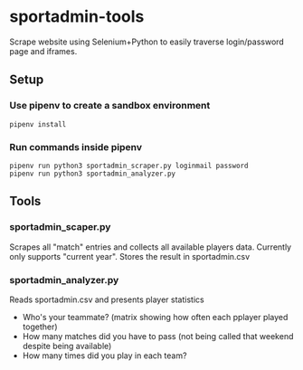 # sportadmin-tools
Scrape website using Selenium+Python to easily traverse login/password page and iframes.

## Setup
### Use pipenv to create a sandbox environment 
    pipenv install

### Run commands inside pipenv
    pipenv run python3 sportadmin_scraper.py loginmail password
    pipenv run python3 sportadmin_analyzer.py

## Tools
### sportadmin_scaper.py
Scrapes all "match" entries and collects all available players data. Currently only supports "current year". 
Stores the result in sportadmin.csv 

### sportadmin_analyzer.py
Reads sportadmin.csv and presents player statistics
* Who's your teammate? (matrix showing how often each pplayer played together)
* How many matches did you have to pass (not being called that weekend despite being available)
* How many times did you play in each team?
